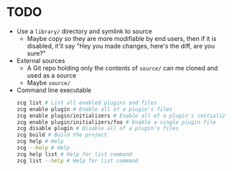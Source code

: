 # TODO

* Use a `library/` directory and symlink to source
  * Maybe copy so they are more modifiable by end users, then if it is disabled, it'll say
    "Hey you made changes, here's the diff, are you sure?"
* External sources
  * A Git repo holding only the contents of `source/` can me cloned and used as a source
  * Maybe `source/`
* Command line executable
  ```sh
  zcg list # List all enabled plugins and files
  zcg enable plugin # Enable all of a plugin's files
  zcg enable plugin/initializers # Enable all of a plugin's initializer files
  zcg enable plugin/initializers/foo # Enable a single plugin file
  zcg disable plugin # Disable all of a plugin's files
  zcg build # Build the project
  zcg help # Help
  zcg --help # Help
  zcg help list # Help for list command
  zcg list --help # Help for list command
  ```
